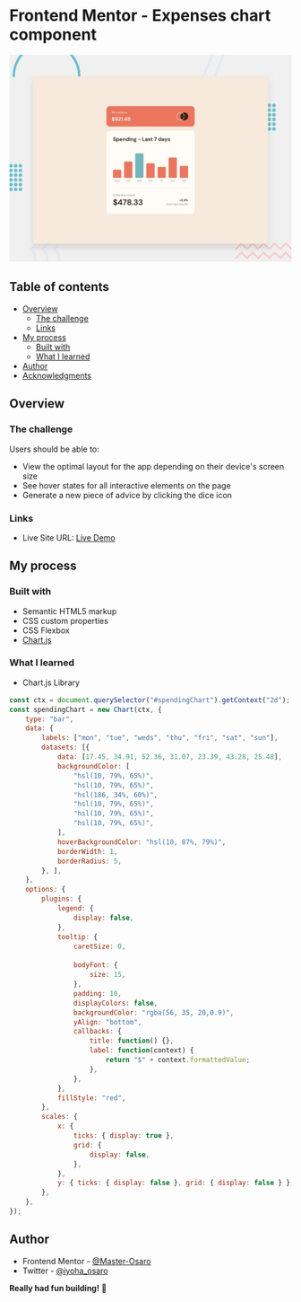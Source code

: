 # Frontend Mentor - Expenses chart component

![Design preview for the Expenses chart component coding challenge](./design/desktop-preview.jpg)

## Table of contents

- [Overview](#overview)
  - [The challenge](#the-challenge)
  - [Links](#links)
- [My process](#my-process)
  - [Built with](#built-with)
  - [What I learned](#what-i-learned)
- [Author](#author)
- [Acknowledgments](#acknowledgments)


## Overview

### The challenge

Users should be able to:

- View the optimal layout for the app depending on their device's screen size
- See hover states for all interactive elements on the page
- Generate a new piece of advice by clicking the dice icon


### Links

- Live Site URL: [Live Demo](https://expenses-chart-component-o.netlify.app/)

## My process

### Built with

- Semantic HTML5 markup
- CSS custom properties
- CSS Flexbox
- [Chart.js](https://www.chartjs.org/)


### What I learned

- Chart.js Library

```js
const ctx = document.querySelector("#spendingChart").getContext("2d");
const spendingChart = new Chart(ctx, {
    type: "bar",
    data: {
        labels: ["mon", "tue", "weds", "thu", "fri", "sat", "sun"],
        datasets: [{
            data: [17.45, 34.91, 52.36, 31.07, 23.39, 43.28, 25.48],
            backgroundColor: [
                "hsl(10, 79%, 65%)",
                "hsl(10, 79%, 65%)",
                "hsl(186, 34%, 60%)",
                "hsl(10, 79%, 65%)",
                "hsl(10, 79%, 65%)",
                "hsl(10, 79%, 65%)",
            ],
            hoverBackgroundColor: "hsl(10, 87%, 79%)",
            borderWidth: 1,
            borderRadius: 5,
        }, ],
    },
    options: {
        plugins: {
            legend: {
                display: false,
            },
            tooltip: {
                caretSize: 0,

                bodyFont: {
                    size: 15,
                },
                padding: 10,
                displayColors: false,
                backgroundColor: "rgba(56, 35, 20,0.9)",
                yAlign: "bottom",
                callbacks: {
                    title: function() {},
                    label: function(context) {
                        return "$" + context.formattedValue;
                    },
                },
            },
            fillStyle: "red",
        },
        scales: {
            x: {
                ticks: { display: true },
                grid: {
                    display: false,
                },
            },
            y: { ticks: { display: false }, grid: { display: false } },
        },
    },
});

```


## Author
- Frontend Mentor - [@Master-Osaro](https://www.frontendmentor.io/profile/yourusername)
- Twitter - [@iyoha_osaro](https://www.twitter.com/yourusername)


**Really had fun building!** 🚀
